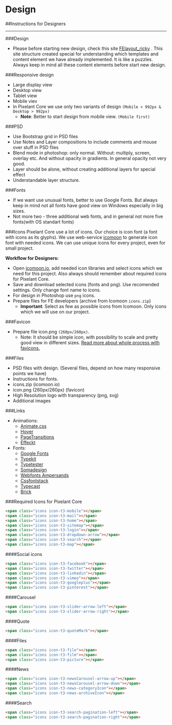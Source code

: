 # Design
##Instructions for Designers

---

###Design
* Please before starting new design, check this site [FElayout_ricky](http://felayout_ricky.testserver.pixelant.nu/) . This site structure created special for understanding which templates and content element we have already implemented. It is like a puzzles. Always keep in mind all these content elements before start new design.

###Responsive design
* Large display view
* Desktop view
* Tablet view
* Mobile viev
* In Pixelant Core we use only two variants of design ```(Mobile < 992px & Desktop > 992px)```
  * **Note**: Better to start design from mobile view. ```(Mobile first)```

###PSD
* Use Bootstrap grid in PSD files
* Use Notes and Layer compositions to include comments and mouse over stuff in PSD files
* Blend mode in photoshop: only normal. Without: multiply, screen, overlay etc. And without opacity in gradients. In general opacity not very good.
* Layer should be alone, without creating additional layers for special effect
* Understandable layer structure.


###Fonts
* If we want use unusual fonts, better to use Google Fonts. But always keep in mind not all fonts have good view on Windows especially in big sizes.
* Not more two - three additional web fonts, and in general not more five fonts(with OS standart fonts)


###Icons
Pixelant Core use a lot of icons. Our choice is icon font (a font with icons as its glyphs). We use web-service [icomoon](https://icomoon.io/) to generate icon font with needed icons. We can use unique icons for every project, even for small project.  

**Workflow for Designers:**  

* Open [icomoon.io](https://icomoon.io/), add needed icon libraries and select icons which we need for this project. Also always should remember about required icons for Pixelant Core.
* Save and download selected icons (fonts and png). Use recomended settings. Only change font name to icons.
* For design in Photoshop use ```png``` icons.
* Prepare files for FE developers (archive from Icomoon ```icons.zip```)
  * **Important**: Select as few as possible icons from Icomoon. Only icons which we will use on our project.


###Favicon
* Prepare file icon.png ```(260px/260px)```.
  * Note: It should be simple icon, with possibility to scale and pretty good view in different sizes. [Read more about whole process with favicons.](https://pixelant.gitbooks.io/doc/content/rootfiles.html)


###Files
* PSD files with design. (Several files, depend on how many responsive points we have)
* Instructions for fonts.
* icons.zip (icomoon.io)
* icon.png (260px/260px) (favicon)
* High Resolution logo with transparency (png, svg)
* Additional images

###Links
* Animations:
  * [Animate.css](http://daneden.github.io/animate.css/)
  * [Hover](http://ianlunn.github.io/Hover/)
  * [PageTransitions](http://tympanus.net/Development/PageTransitions/)
  * [Effeckt](http://h5bp.github.io/Effeckt.css/#0)
* Fonts:
  * [Google Fonts](https://www.google.com/fonts/)
  * [Typekit](https://typekit.com/)
  * [Typetester](https://www.typetester.org/)
  * [Somadesign](http://somadesign.ca/demos/better-google-fonts/)
  * [Webfonts Ampersands](http://hail2u.github.io/google-webfonts-ampersands.html)
  * [Cssfontstack](http://www.cssfontstack.com/)
  * [Typecast](http://typecast.com/preview/google)
  * [Brick](http://brick.im/)

###Required Icons for Pixelant Core

```html
<span class="icons icon-t3-mobile"></span>
<span class="icons icon-t3-mail"></span>
<span class="icons icon-t3-home"></span>
<span class="icons icon-t3-sitemap"></span>
<span class="icons icon-t3-login"></span>
<span class="icons icon-t3-dropdown-arrow"></span>
<span class="icons icon-t3-search"></span>
<span class="icons icon-t3-map"></span>
```
####Social icons

```html
<span class="icons icon-t3-facebook"></span>
<span class="icons icon-t3-twitter"></span>
<span class="icons icon-t3-linkedin"></span>
<span class="icons icon-t3-vimeo"></span>
<span class="icons icon-t3-googleplus"></span>
<span class="icons icon-t3-pinterest"></span>
```
####Carousel
```html
<span class="icons icon-t3-slider-arrow-left"></span>
<span class="icons icon-t3-slider-arrow-right"></span>
```
####Quote
```html
<span class="icons icon-t3-quoteMark"></span>
```
####Files
```html
<span class="icons icon-t3-file"></span>
<span class="icons icon-t3-film"></span>
<span class="icons icon-t3-picture"></span>
```
####News
```html
<span class="icons icon-t3-newsCarousel-arrow-up"></span>
<span class="icons icon-t3-newsCarousel-arrow-down"></span>
<span class="icons icon-t3-news-categoryIcon"></span>
<span class="icons icon-t3-news-archiveIcon"></span>
```
####Search
```html
<span class="icons icon-t3-search-pagination-left"></span>
<span class="icons icon-t3-search-pagination-right"></span>
```